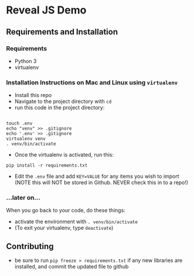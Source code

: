 # Reveal JS Demo


## Requirements and Installation

### Requirements

- Python 3
- virtualenv

### Installation Instructions on Mac and Linux using `virtualenv`

- Install this repo
- Navigate to the project directory with `cd`
- run this code in the project directory:
```

touch .env
echo "venv" >> .gitignore
echo '.env' >> .gitignore
virtualenv venv
. venv/bin/activate

```

- Once the virtualenv is activated, run this:
```
pip install -r requirements.txt
```
- Edit the `.env` file and add `KEY=VALUE` for any items you wish to import (NOTE this will NOT be stored in Github. NEVER check this in to a repo!)


### ...later on...

When you go back to your code, do these things:
- activate the environment with `. venv/bin/activate`
- (To exit your virtualenv, type `deactivate`)

## Contributing

- be sure to run `pip freeze > requirements.txt` if any new libraries are installed, and commit the updated file to github
